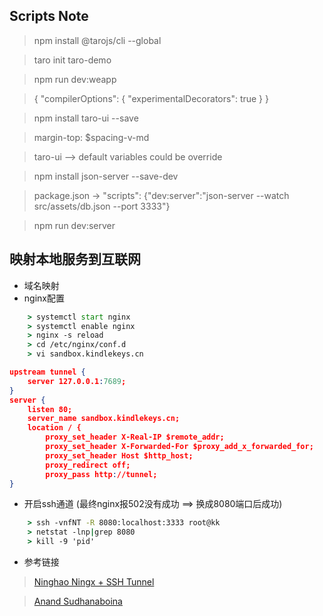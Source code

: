 ## Scripts Note

> npm install @tarojs/cli --global

> taro init taro-demo

> npm run dev:weapp

> {
   "compilerOptions": {
        "experimentalDecorators": true
    }
}

> npm install taro-ui --save

> margin-top: $spacing-v-md

> taro-ui --> default variables could be override

> npm install json-server --save-dev

> package.json -> "scripts": {"dev:server":"json-server --watch src/assets/db.json --port 3333"}

> npm run dev:server

## 映射本地服务到互联网
- 域名映射
- nginx配置 
``` cmd
    > systemctl start nginx
    > systemctl enable nginx
    > nginx -s reload
    > cd /etc/nginx/conf.d
    > vi sandbox.kindlekeys.cn
```
```json
upstream tunnel {
    server 127.0.0.1:7689;
}
server {
    listen 80;
    server_name sandbox.kindlekeys.cn;
    location / {
        proxy_set_header X-Real-IP $remote_addr;
        proxy_set_header X-Forwarded-For $proxy_add_x_forwarded_for;
        proxy_set_header Host $http_host;
        proxy_redirect off;
        proxy_pass http://tunnel;
}
```

- 开启ssh通道 (最终nginx报502没有成功 ==> 换成8080端口后成功)
```cmd
    > ssh -vnfNT -R 8080:localhost:3333 root@kk
    > netstat -lnp|grep 8080
    > kill -9 'pid'
```

- 参考链接
> [Ninghao Ningx + SSH Tunnel](https://ninghao.net/blog/4452)

> [Anand Sudhanaboina](https://anands.github.io/blog/2015/11/03/using-reverse-ssh-tunneling-to-expose-services-on-private-networks-to-public-internet/)